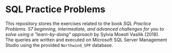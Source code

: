 # SQL Practice Problems

This repository stores the exercises related to the book *SQL Practice Problems. 57 beginning, intermediate, and advanced challenges for you to solve using a "learn-by-doing" approach* by Sylvia Moestl Vasilik (2018).
The queries are written and executed on Microsoft SQL Server Management Studio using the provided ``Northwind_SPP`` database.
